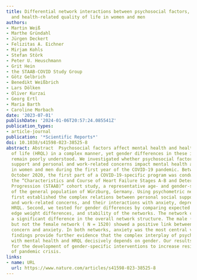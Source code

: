 ```yaml
---
title: Differential network interactions between psychosocial factors, mental health,
  and health-related quality of life in women and men
authors:
- Martin Weiß
- Marthe Gründahl
- Jürgen Deckert
- Felizitas A. Eichner
- Mirjam Kohls
- Stefan Störk
- Peter U. Heuschmann
- Grit Hein
- the STAAB-COVID Study Group
- Götz Gelbrich
- Benedikt Weißbrich
- Lars Dölken
- Oliver Kurzai
- Georg Ertl
- Maria Barth
- Caroline Morbach
date: '2023-07-01'
publishDate: '2024-01-06T20:57:24.085541Z'
publication_types:
- article-journal
publication: '*Scientific Reports*'
doi: 10.1038/s41598-023-38525-8
abstract: Abstract  Psychosocial factors affect mental health and health-related quality
  of life (HRQL) in a complex manner, yet gender differences in these interactions
  remain poorly understood. We investigated whether psychosocial factors such as social
  support and personal and work-related concerns impact mental health and HRQL differentially
  in women and men during the first year of the COVID-19 pandemic. Between June and
  October 2020, the first part of a COVID-19-specific program was conducted within
  the “Characteristics and Course of Heart Failure Stages A-B and Determinants of
  Progression (STAAB)” cohort study, a representative age- and gender-stratified sample
  of the general population of Würzburg, Germany. Using psychometric networks, we
  first established the complex relations between personal social support, personal
  and work-related concerns, and their interactions with anxiety, depression, and
  HRQL. Second, we tested for gender differences by comparing expected influence,
  edge weight differences, and stability of the networks. The network comparison revealed
  a significant difference in the overall network structure. The male ( N = 1370)
  but not the female network ( N = 1520) showed a positive link between work-related
  concern and anxiety. In both networks, anxiety was the most central variable. These
  findings provide further evidence that the complex interplay of psychosocial factors
  with mental health and HRQL decisively depends on gender. Our results are relevant
  for the development of gender-specific interventions to increase resilience in times
  of pandemic crisis.
links:
- name: URL
  url: https://www.nature.com/articles/s41598-023-38525-8
---
```

